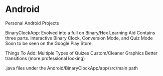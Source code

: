 # Android
Personal Android Projects

BinaryClockApp:
Evolved into a full on Binary/Hex Learning Aid
Contains three parts. Interactive Binary Clock, Conversion Mode, and Quiz Mode
Soon to be seen on the Google Play Store.

Things To Add:
Multiple Types of Quizes
Custom/Cleaner Graphics
Better transitions (more professional looking)

.java files under the Android/BinaryClockApp/app/src/main path
